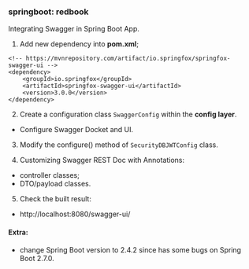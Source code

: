 ### springboot: redbook

Integrating Swagger in Spring Boot App.

1. Add new dependency into **pom.xml**;
```
<!-- https://mvnrepository.com/artifact/io.springfox/springfox-
swagger-ui -->
<dependency>
    <groupId>io.springfox</groupId>
    <artifactId>springfox-swagger-ui</artifactId>
    <version>3.0.0</version>
</dependency>
```

2. Create a configuration class `SwaggerConfig` within the **config layer**.
- Configure Swagger Docket and UI.

3. Modify the configure() method of `SecurityDBJWTConfig` class.

4. Customizing Swagger REST Doc with Annotations:
- controller classes;
- DTO/payload classes. 

5. Check the built result:
- http://localhost:8080/swagger-ui/


#### Extra:
- change Spring Boot version to 2.4.2 since has some bugs on Spring Boot 2.7.0.
